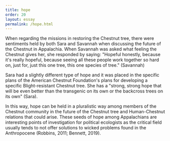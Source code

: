 ```yaml
---
title: hope
order: 20
layout: essay
permalink: /hope.html
---
```

<div class="a">
<p>When regarding the missions in restoring the Chestnut tree, there were sentiments held by both Sara and Savannah when discussing the future of the Chestnut in Appalachia. When Savannah was asked what feeling the Chestnut gives her, she responded by saying: "Hopeful honestly, because it's really hopeful, because seeing all these people work together so hard on, just for, just this one tree, this one species of tree." (Savannah)</p>

<div class="b">
<p>Sara had a slightly different type of hope and it was placed in the specific plans of the American Chestnut Foundation's plans for developing a specific Blight-resistant Chestnut tree. She has a "strong, strong hope that will be even better than the transgenic on its own or the backcross trees on its own" (Sara).</p> 

<p>In this way, hope can be held in a pluralistic way among members of the Chestnut community in the future of the Chestnut tree and Human-Chestnut relations that could arise. These seeds of hope among Appalachians are interesting points of investigation for political ecologists as the critical field usually tends to not offer solutions to wicked problems found in the Anthropocene (Robbins, 2011; Bennett, 2019).</p>
